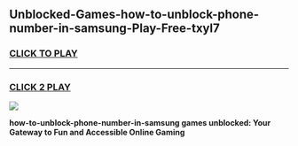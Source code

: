 
## Unblocked-Games-how-to-unblock-phone-number-in-samsung-Play-Free-txyl7
<h3>
<a href="https://premium76.site?title=how-to-unblock-phone-number-in-samsung&ref=23A">CLICK TO PLAY</a></h3>
<hr>

<h3>
<a href="https://premium76.site?title=how-to-unblock-phone-number-in-samsung&ref=23A">CLICK 2 PLAY</a>
  
</h3>

<a href="https://premium76.site?title=how-to-unblock-phone-number-in-samsung&ref=23A"><img src="https://clearcache.store/games.png"></a>


**how-to-unblock-phone-number-in-samsung games unblocked: Your Gateway to Fun and Accessible Online Gaming**
